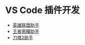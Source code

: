 # VS Code 插件开发

+ [英雄联盟助手](https://github.com/cnwutianhao/ide/tree/main/vscode/league-of-legends-assistant)
+ [王者荣耀助手](https://github.com/cnwutianhao/ide/tree/main/vscode/honor-of-kings-assistant)
+ [刀塔2助手](https://github.com/cnwutianhao/ide/tree/main/vscode/dota2-assistant)
